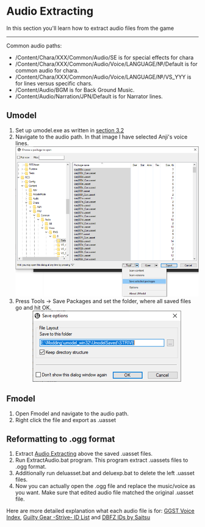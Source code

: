 # Audio Extracting

In this section you'll learn how to extract audio files from the game
<hr>

Common audio paths:
* /Content/Chara/XXX/Common/Audio/SE is for special effects for chara
* /Content/Chara/XXX/Common/Audio/Voice/LANGUAGE/№/Default is for common audio for chara.
* /Content/Chara/XXX/Common/Audio/Voice/LANGUAGE/№/VS_YYY is for lines versus specific chars.
* /Content/Audio/BGM is for Back Ground Music.
* /Content/Audio/Narration/JPN/Default is for Narrator lines.

## Umodel

1. Set up umodel.exe as written in [section 3.2](umodel.md)
2. Navigate to the audio path. In that image I have selected Anji's voice lines. <div align="center"> <img src="images/Audio-files.png"> </div>
3. Press Tools -> Save Packages and set the folder, where all saved files go and hit OK. <div align="center"> <img src="images/Save-options.png"> </div>

## Fmodel

1. Open Fmodel and navigate to the audio path.
2. Right click the file and export as .uasset

## Reformatting to .ogg format

1. Extract [Audio Extracting](Audio_Reformating.rar) above the saved .uasset files.
2. Run ExtractAudio.bat program. This program extract .uassets files to .ogg format.
3. Additionally run deluasset.bat and deluexp.bat to delete the left .uasset files.
4. Now you can actually open the .ogg file and replace the music/voice as you want. Make sure that edited audio file matched the original .uasset file.

Here are more detailed explanation what each audio file is for: [GGST Voice Index](https://docs.google.com/spreadsheets/d/11PsNJKVTrTNZMvTZwtiOynj6Hf_V4u4SAqs8_j6eA2A/edit?gid=858024613#gid=858024613), [Guilty Gear -Strive- ID List](https://docs.google.com/spreadsheets/d/12YpixyoXmRlA_k7agLf1E8IMzKi1_AyNRjQ9shPaatw/edit?gid=965014000#gid=965014000) and [DBFZ IDs by Saitsu](https://docs.google.com/spreadsheets/d/10m1rGU7_W_VDCMGr2WfJDmFYrTg2-JPbhbfS4qKpqJ0/edit?gid=0#gid=0)
